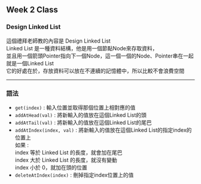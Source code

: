 ## Week 2 Class

### Design Linked List

這個禮拜老師教的內容是 Design Linked List</br>
Linked List 是一種資料結構，他是用一個節點Node來存取資料，<br/>
並且用一個箭頭Pointer指向下一個Node，這一個一個的Node、Pointer串在一起就是一個Linked List</br>
它的好處在於，存放資料可以放在不連續的記憶體中，所以比較不會浪費空間

-----
### 語法

*  `get(index)` : 輸入位置並取得那個位置上相對應的值
*  `addAtHead(val)` : 將新輸入的值放在這個Linked List的頭
*  `addAtTail(val)` : 將新輸入的值放在這個Linked List的尾巴
*  `addAtIndex(index, val)` : 將新輸入的值放在這個Linked List的指定index的位置上</br>
    如果 :</br>
    index 等於 Linked List 的長度，就會加在尾巴</br>
    index 大於 Linked List 的長度，就沒有變動</br>
    index 小於 0，就加在頭的位置</br>          
*  `deleteAtIndex(index)` : 刪掉指定index位置上的值

